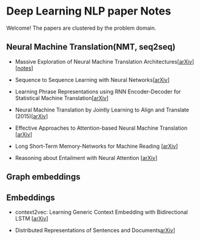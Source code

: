 # Deep Learning NLP paper Notes

Welcome! The papers are clustered by the problem domain.

## Neural Machine Translation(NMT, seq2seq)

* Massive Exploration of Neural Machine Translation Architectures[[arXiv](https://arxiv.org/pdf/1703.03906.pdf)] [[notes](https://github.com/iamsiva11/DLNLP-papernotes/blob/master/notes/nmt/Massive-exploration-NMT.md)] 

* Sequence to Sequence Learning with Neural Networks[[arXiv](https://arxiv.org/abs/1409.3215)]

* Learning Phrase Representations using RNN Encoder-Decoder for Statistical Machine Translation[[arXiv](https://arxiv.org/abs/1406.1078)]

* Neural Machine Translation by Jointly Learning to Align and Translate (2015)[[arXiv](https://arxiv.org/abs/1409.0473)]

* Effective Approaches to Attention-based Neural Machine Translation
[[arXiv](https://arxiv.org/abs/1508.04025)]

* Long Short-Term Memory-Networks for Machine Reading
[[arXiv](https://arxiv.org/pdf/1601.06733v3.pdf)]

* Reasoning about Entailment with Neural Attention
[[arXiv](https://arxiv.org/pdf/1509.06664v1.pdf)]




## Graph embeddings 



## Embeddings 

* context2vec: Learning Generic Context Embedding with Bidirectional LSTM [[arXiv](http://www.aclweb.org/anthology/K16-1006)] 

* Distributed Representations of Sentences and Documents[arXiv](https://cs.stanford.edu/~quocle/paragraph_vector.pdf)] 

